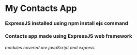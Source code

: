 # My Contacts App
### ExpressJS installed using npm install ejs command
### Contacts app made using ExpressJS web framework

###### modules covered are javaScript and express